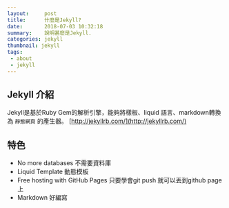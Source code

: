 ```yaml
---
layout:     post
title:      什麼是Jekyll?
date:       2018-07-03 10:32:18
summary:    說明甚麼是Jekyll.
categories: jekyll
thumbnail: jekyll
tags:
 - about
 - jekyll
---
```


## Jekyll 介紹

Jekyll是基於Ruby Gem的解析引擎，能夠將樣板、liquid 語言、markdown轉換為 `靜態網頁` 的產生器。
[http://jekyllrb.com/](http://jekyllrb.com/)

## 特色
* No more databases 不需要資料庫
* Liquid Template 動態模板
* Free hosting with GitHub Pages 只要學會git push 就可以丟到github page上
* Markdown 好編寫
